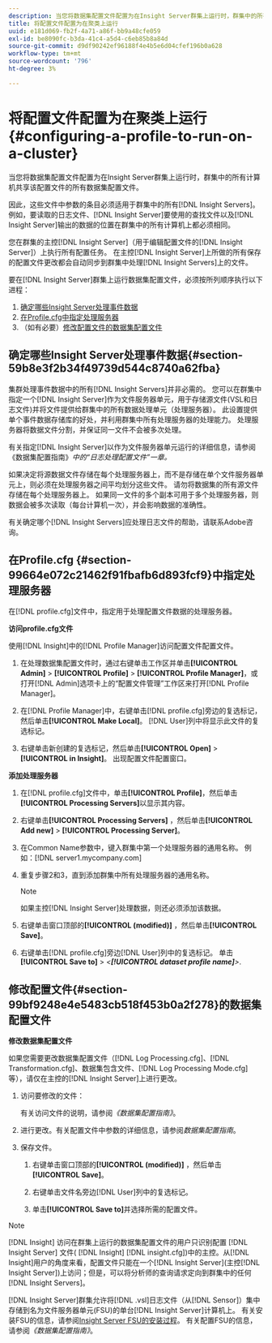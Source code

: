 ```yaml
---
description: 当您将数据集配置文件配置为在Insight Server群集上运行时，群集中的所有计算机共享该配置文件的所有数据集配置文件。
title: 将配置文件配置为在聚类上运行
uuid: e181d069-fb2f-4a71-a86f-bb9a48cfe059
exl-id: be8090fc-b3da-41c4-a5d4-c6eb85b8a84d
source-git-commit: d9df90242ef96188f4e4b5e6d04cfef196b0a628
workflow-type: tm+mt
source-wordcount: '796'
ht-degree: 3%

---
```


# 将配置文件配置为在聚类上运行{#configuring-a-profile-to-run-on-a-cluster}

当您将数据集配置文件配置为在Insight Server群集上运行时，群集中的所有计算机共享该配置文件的所有数据集配置文件。

因此，这些文件中参数的条目必须适用于群集中的所有[!DNL Insight Servers]。 例如，要读取的日志文件、[!DNL Insight Server]要使用的查找文件以及[!DNL Insight Server]输出的数据的位置在群集中的所有计算机上都必须相同。

您在群集的主控[!DNL Insight Server]（用于编辑配置文件的[!DNL Insight Server]）上执行所有配置任务。 在主控[!DNL Insight Server]上所做的所有保存的配置文件更改都会自动同步到群集中处理[!DNL Insight Servers]上的文件。

要在[!DNL Insight Server]群集上运行数据集配置文件，必须按所列顺序执行以下进程：

1. [确定哪些Insight Server处理事件数据](../../../../../../home/c-inst-svr/c-install-ins-svr/c-ins-svr-clstrs/c-inst-ins-svr-clstr/c-inst-proc-clstr/c-config-prof-run-clstr.md#section-59b8e3f2b34f49739d544c8740a62fba)
1. [在Profile.cfg中指定处理服务器](../../../../../../home/c-inst-svr/c-install-ins-svr/c-ins-svr-clstrs/c-inst-ins-svr-clstr/c-inst-proc-clstr/c-config-prof-run-clstr.md#section-99664e072c21462f91fbafb6d893fcf9)
1. （如有必要）[修改配置文件的数据集配置文件](../../../../../../home/c-inst-svr/c-install-ins-svr/c-ins-svr-clstrs/c-inst-ins-svr-clstr/c-inst-proc-clstr/c-config-prof-run-clstr.md#section-99bf9248e4e5483cb518f453b0a2f278)

## 确定哪些Insight Server处理事件数据{#section-59b8e3f2b34f49739d544c8740a62fba}

集群处理事件数据中的所有[!DNL Insight Servers]并非必需的。 您可以在群集中指定一个[!DNL Insight Server]作为文件服务器单元，用于存储源文件(VSL和日志文件)并将文件提供给群集中的所有数据处理单元（处理服务器）。 此设置提供单个事件数据存储库的好处，并利用群集中所有处理服务器的处理能力。 处理服务器将数据文件分割，并保证同一文件不会被多次处理。

有关指定[!DNL Insight Server]以作为文件服务器单元运行的详细信息，请参阅《数据集配置指南》*中的“日志处理配置文件”一章。*

如果决定将源数据文件存储在每个处理服务器上，而不是存储在单个文件服务器单元上，则必须在处理服务器之间平均划分这些文件。 请勿将数据集的所有源文件存储在每个处理服务器上。 如果同一文件的多个副本可用于多个处理服务器，则数据会被多次读取（每台计算机一次），并会影响数据的准确性。

有关确定哪个[!DNL Insight Servers]应处理日志文件的帮助，请联系Adobe咨询。

## 在Profile.cfg {#section-99664e072c21462f91fbafb6d893fcf9}中指定处理服务器

在[!DNL profile.cfg]文件中，指定用于处理配置文件数据的处理服务器。

**访问profile.cfg文件**

使用[!DNL Insight]中的[!DNL Profile Manager]访问配置文件配置文件。

1. 在处理数据集配置文件时，通过右键单击工作区并单击&#x200B;**[!UICONTROL Admin]** > **[!UICONTROL Profile]** > **[!UICONTROL Profile Manager]**，或打开[!DNL Admin]选项卡上的“配置文件管理”工作区来打开[!DNL Profile Manager]。

1. 在[!DNL Profile Manager]中，右键单击[!DNL profile.cfg]旁边的复选标记，然后单击&#x200B;**[!UICONTROL Make Local]**。 [!DNL User]列中将显示此文件的复选标记。

1. 右键单击新创建的复选标记，然后单击&#x200B;**[!UICONTROL Open]** > **[!UICONTROL in Insight]**。 出现配置文件配置窗口。

**添加处理服务器**

1. 在[!DNL profile.cfg]文件中，单击&#x200B;**[!UICONTROL Profile]**，然后单击&#x200B;**[!UICONTROL Processing Servers]**&#x200B;以显示其内容。

1. 右键单击&#x200B;**[!UICONTROL Processing Servers]** ，然后单击&#x200B;**[!UICONTROL Add new]** > **[!UICONTROL Processing Server]**。

1. 在Common Name参数中，键入群集中第一个处理服务器的通用名称。 例如：[!DNL server1.mycompany.com]
1. 重复步骤2和3，直到添加群集中所有处理服务器的通用名称。

   >[!NOTE]
   >
   >如果主控[!DNL Insight Server]处理数据，则还必须添加该数据。

1. 右键单击窗口顶部的&#x200B;**[!UICONTROL (modified)]** ，然后单击&#x200B;**[!UICONTROL Save]**。

1. 右键单击[!DNL profile.cfg]旁边[!DNL User]列中的复选标记。 单击 **[!UICONTROL Save to]** > *&lt;**[!UICONTROL dataset profile name]**>*.

## 修改配置文件{#section-99bf9248e4e5483cb518f453b0a2f278}的数据集配置文件

**修改数据集配置文件**

如果您需要更改数据集配置文件（[!DNL Log Processing.cfg]、[!DNL Transformation.cfg]、数据集包含文件、[!DNL Log Processing Mode.cfg]等），请仅在主控的[!DNL Insight Server]上进行更改。

1. 访问要修改的文件：

   有关访问文件的说明，请参阅&#x200B;*《数据集配置指南》*。
1. 进行更改。有关配置文件中参数的详细信息，请参阅&#x200B;*数据集配置指南*。
1. 保存文件。

   1. 右键单击窗口顶部的&#x200B;**[!UICONTROL (modified)]** ，然后单击&#x200B;**[!UICONTROL Save]**。

   1. 右键单击文件名旁边[!DNL User]列中的复选标记。
   1. 单击&#x200B;**[!UICONTROL Save to]**&#x200B;并选择所需的配置文件。

>[!NOTE]
>
>[!DNL Insight] 访问在群集上运行的数据集配置文件的用户只识别配置 [!DNL Insight Server] 文件( [!DNL Insight]  [!DNL insight.cfg])中的主控。从[!DNL Insight]用户的角度来看，配置文件只能在一个[!DNL Insight Server](主控[!DNL Insight Server])上访问；但是，可以将分析师的查询请求定向到群集中的任何[!DNL Insight Servers]。

[!DNL Insight Server]群集允许将[!DNL .vsl]日志文件（从[!DNL Sensor]）集中存储到名为文件服务器单元(FSU)的单台[!DNL Insight Server]计算机上。 有关安装FSU的信息，请参阅[Insight Server FSU的安装过程](../../../../../../home/c-inst-svr/c-install-ins-svr/t-inst-proc-fsu.md#task-e4a4a791b6694119ba45b36f3e573016)。 有关配置FSU的信息，请参阅&#x200B;*《数据集配置指南》*。
